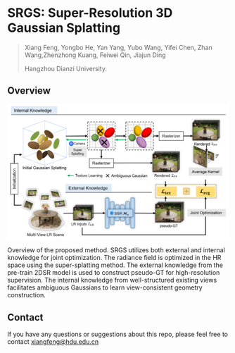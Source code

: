 # SRGS: Super-Resolution 3D Gaussian Splatting

> Xiang Feng, Yongbo He, Yan Yang, Yubo Wang, Yifei Chen, Zhan Wang,Zhenzhong Kuang, Feiwei Qin, Jiajun Ding
>
> Hangzhou Dianzi University.
>

## Overview
![overview](./pipeline.png)

Overview of the proposed method. SRGS utilizes both external and internal knowledge for joint optimization. The radiance field is optimized in the HR space using the super-splatting method. The external knowledge from the pre-train 2DSR model is used to construct pseudo-GT for high-resolution supervision. The internal knowledge from well-structured existing views facilitates ambiguous Gaussians to learn view-consistent geometry construction.




## Contact
If you have any questions or suggestions about this repo, please feel free to contact xiangfeng@hdu.edu.cn
